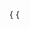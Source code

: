    {
  {
    <title>   
    < res > prebuild name job <res>;{
    < href: https://api.github.com/repos/AriesTriputranto/Policy-Chrome-Root-Program-/tindakan/jalankan/16243197057 }
    < href: https://api.github.com/repos/AriesTriputranto/Policy-Chrome-Root-Program-/actions/jobs/45862278542 ; 
    <Windows>subsystem</Windows> Subsystem for workflow
   }
     }
   The workflow job with the ID 45862278542 is currently in progress.
  Workflow Details
  * Workflow Name: [utama]: perbarui README.md (likely "main: update README.md")
  * Run ID: 16243197057
  * Branch: utama (main)
  * Commit SHA: 6fd6d52e5c2033641580dea7c4d1d08b748ad9a3
  * Repository: AriesTriputranto/Policy-Chrome-Root-Program-
  * Job Name: prebuild
  * Job Created At: 2025-07-12T23:49:19Z
  * Job Started At: 2025-07-12T23:49:25Z
    Useful Links
  * Run URL: https://api.github.com/repos/AriesTriputranto/Policy-Chrome-Root-Program-/tindakan/jalankan/16243197057
  * Job URL (API): https://api.github.com/repos/AriesTriputranto/Policy-Chrome-Root-Program-/actions/jobs/45862278542
  * 
